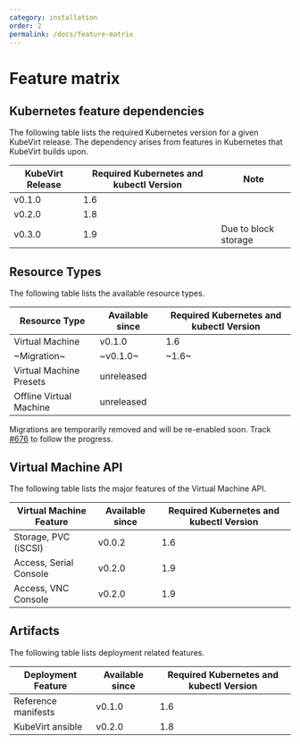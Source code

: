 ```yaml
---
category: installation
order: 2
permalink: /docs/feature-matrix
---
```


# Feature matrix

## Kubernetes feature dependencies

The following table lists the required Kubernetes version for a given KubeVirt release. The dependency arises from features in Kubernetes that KubeVirt builds upon.

| KubeVirt Release | Required Kubernetes and kubectl Version | Note |
| --- | --- | --- |
| v0.1.0 | 1.6 |  |
| v0.2.0 | 1.8 |  |
| v0.3.0 | 1.9 | Due to block storage |

## Resource Types

The following table lists the available resource types.

| Resource Type | Available since | Required Kubernetes and kubectl Version |
| --- | --- | --- |
| Virtual Machine | v0.1.0 | 1.6 |
| ~Migration~ | ~v0.1.0~ | ~1.6~ |
| Virtual Machine Presets | unreleased |  |
| Offline Virtual Machine | unreleased |  |

Migrations are temporarily removed and will be re-enabled soon. Track [\#676](https://github.com/kubevirt/kubevirt/issues/676) to follow the progress.

## Virtual Machine API

The following table lists the major features of the Virtual Machine API.

| Virtual Machine Feature | Available since | Required Kubernetes and kubectl Version |
| --- | --- | --- |
| Storage, PVC \(iSCSI\) | v0.0.2 | 1.6 |
| Access, Serial Console | v0.2.0 | 1.9 |
| Access, VNC Console | v0.2.0 | 1.9 |

## Artifacts

The following table lists deployment related features.

| Deployment Feature | Available since | Required Kubernetes and kubectl Version |
| --- | --- | --- |
| Reference manifests | v0.1.0 | 1.6 |
| KubeVirt ansible | v0.2.0 | 1.8 |

